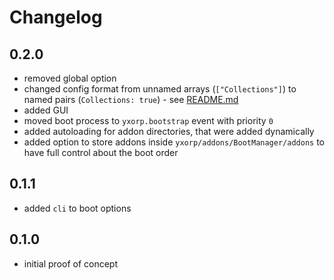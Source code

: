 # Changelog

## 0.2.0

* removed global option
* changed config format from unnamed arrays (`["Collections"]`) to named pairs (`Collections: true`) -
  see [README.md](/README.md)
* added GUI
* moved boot process to `yxorp.bootstrap` event with priority `0`
* added autoloading for addon directories, that were added dynamically
* added option to store addons inside `yxorp/addons/BootManager/addons` to have full control about the boot order

## 0.1.1

* added `cli` to boot options

## 0.1.0

* initial proof of concept
